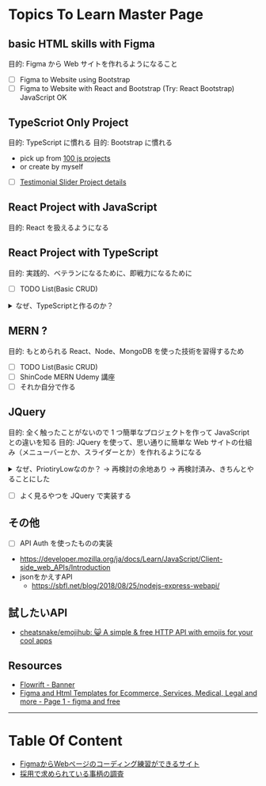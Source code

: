 # Topics To Learn Master Page

## basic HTML skills with Figma

目的: Figma から Web サイトを作れるようになること

- [ ] Figma to Website using Bootstrap
- [ ] Figma to Website with React and Bootstrap (Try: React Bootstrap) JavaScript OK

## TypeScriot Only Project

目的: TypeScript に慣れる
目的: Bootstrap に慣れる

- pick up from [100 js projects](https://www.100jsprojects.com/projects)
- or create by myself
- [ ] [Testimonial Slider Project details](https://www.100jsprojects.com/project/testimonial-slider)

## React Project with JavaScript

目的: React を扱えるようになる

## React Project with TypeScript

目的: 実践的、ベテランになるために、即戦力になるために

- [ ] TODO List(Basic CRUD)

<details>
<summary>なぜ、TypeScriptと作るのか？</summary>

- JavaScript でもよくないか？基本的なやり方を学ぶのであれば
- TypeScript と React を使うのはなぜか？
- TypeScript で市場価値をあげるため？本当にそうなのか？
  - TypeScript はよく書かれている、ベテラン勢としてはいつか必要になる
  - 即戦力になるには必要
  </details>

## MERN ?

目的: もとめられる React、Node、MongoDB を使った技術を習得するため

- [ ] TODO List(Basic CRUD)
- [ ] ShinCode MERN Udemy 講座
- [ ] それか自分で作る

## JQuery

目的: 全く触ったことがないので 1 つ簡単なプロジェクトを作って JavaScript との違いを知る
目的: JQuery を使って、思い通りに簡単な Web サイトの仕組み（メニューバーとか、スライダーとか）を作れるようになる

<details>

<summary>なぜ、PriotiryLowなのか？ -> 再検討の余地あり -> 再検討済み、きちんとやることにした</summary>

- なんとなく、ドキュメント見れば使えるようになりそうな気がするから
- ナビゲーションやメニューのアニメーションは JQuery
- 大規模アプリは React だから
- でも、そうなると、ベーシックなサイトの動きは JQuery を使って実装できたほうがいい、では習得できるようになったほうがいいかも
</details>

- [ ] よく見るやつを JQuery で実装する

## その他

- [ ] API Auth を使ったものの実装
- https://developer.mozilla.org/ja/docs/Learn/JavaScript/Client-side_web_APIs/Introduction
- jsonをかえすAPI
  - https://sbfl.net/blog/2018/08/25/nodejs-express-webapi/

## 試したいAPI

- [cheatsnake/emojihub: 😺 A simple & free HTTP API with emojis for your cool apps](https://github.com/cheatsnake/emojihub)

## Resources
- [Flowrift - Banner](https://flowrift.com/c/banner)
- [Figma and Html Templates for Ecommerce, Services, Medical, Legal and more - Page 1 - figma and free](https://www.captain-design.com/templates/page/1?type=figma&license=free)

---

# Table Of Content

- [FigmaからWebページのコーディング練習ができるサイト](./FimgaToWebSiteResources.md)
- [採用で求められている事柄の調査](./recruit-responsibilities.md)